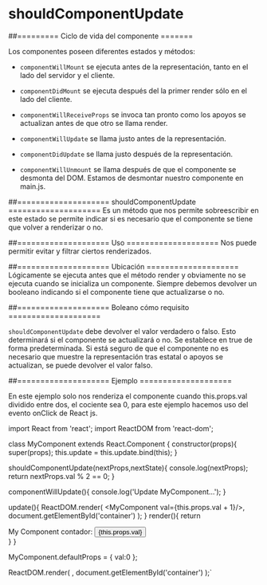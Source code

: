 # shouldComponentUpdate

##========= Ciclo de vida del componente =======


Los componentes poseen diferentes estados y métodos: 

- `componentWillMount` se ejecuta antes de la representación, tanto en el lado del servidor y el cliente.

- `componentDidMount` se ejecuta después del la primer render sólo en el lado del cliente. 

- `componentWillReceiveProps` se invoca tan pronto como los apoyos se actualizan antes de que otro se llama render.


- `componentWillUpdate` se llama justo antes de la representación.

- `componentDidUpdate` se llama justo después de la representación.

- `componentWillUnmount` se llama después de que el componente se desmonta del DOM. Estamos de desmontar nuestro componente en main.js.


##==================== shouldComponentUpdate ====================
Es un método que nos permite sobreescribir en este estado se permite indicar si es necesario que el componente se tiene que volver a renderizar o no.

##==================== Uso ====================
 Nos puede permitir  evitar y filtrar ciertos renderizados.

##==================== Ubicación ====================
 Lógicamente se ejecuta antes que el método render y obviamente no se ejecuta cuando se inicializa un componente. Siempre debemos devolver un booleano indicando si el componente tiene que actualizarse o no.

##==================== Boleano cómo requisito ====================

`shouldComponentUpdate` debe devolver el valor verdadero o falso. Esto determinará si el componente se actualizará o no. Se establece en true de forma predeterminada. Si está seguro de que el componente no es necesario que muestre la representación tras estatal o apoyos se actualizan, se puede devolver el valor falso.


##==================== Ejemplo ====================

En este ejemplo solo nos renderiza el componente cuando this.props.val dividido entre dos, el cociente sea 0, para este ejemplo hacemos uso del evento onClick de React js.

import React from 'react';
import ReactDOM from 'react-dom';

class MyComponent extends React.Component {
  constructor(props){
    super(props);
    this.update = this.update.bind(this);
  }
  
  shouldComponentUpdate(nextProps,nextState){
    console.log(nextProps);
    return nextProps.val % 2 == 0;
  }
  
  componentWillUpdate(){
    console.log('Update MyComponent...');
  }

  update(){
    ReactDOM.render(
      <MyComponent val={this.props.val + 1}/>, 
      document.getElementById('container')
    ); 
  }
  render(){
    return <div>
      <span>My Component contador:</span>
      <button onClick={this.update}>{this.props.val}</button>
    </div>
  }
}

MyComponent.defaultProps = {
  val:0
};

ReactDOM.render(
  <MyComponent />, 
  document.getElementById('container')
);` 







